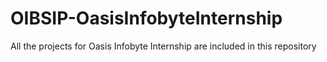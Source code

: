 # OIBSIP-OasisInfobyteInternship
All the projects for Oasis Infobyte Internship are included in this repository
